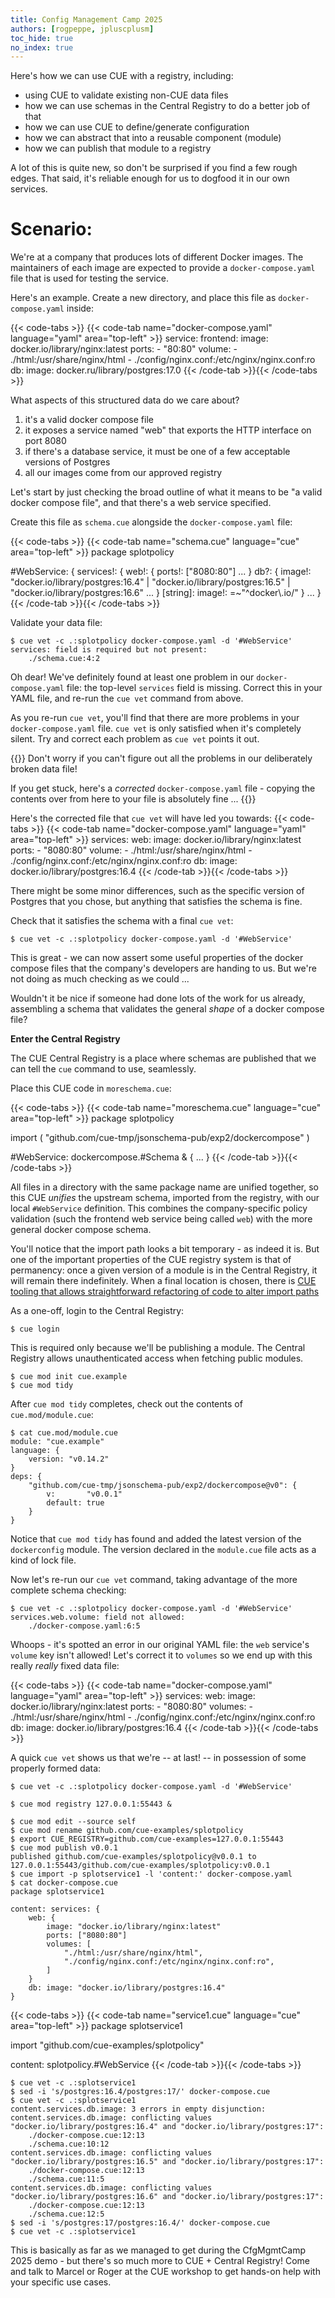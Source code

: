 ```yaml
---
title: Config Management Camp 2025
authors: [rogpeppe, jpluscplusm]
toc_hide: true
no_index: true
---
```


Here's how we can use CUE with a registry, including:
- using CUE to validate existing non-CUE data files
- how we can use schemas in the Central Registry to do a better job of that
- how we can use CUE to define/generate configuration
- how we can abstract that into a reusable component (module)
- how we can publish that module to a registry

<!--more-->

A lot of this is quite new, so don't be surprised if you find a few
rough edges. That said, it's reliable enough for us to dogfood it
in our own services.

# Scenario:

We're at a company that produces lots of different Docker images.
The maintainers of each image are expected to provide a `docker-compose.yaml`
file that is used for testing the service.

Here's an example. Create a new directory, and place this file as
`docker-compose.yaml` inside:

{{< code-tabs >}}
{{< code-tab name="docker-compose.yaml" language="yaml" area="top-left" >}}
service:
  frontend:
    image: docker.io/library/nginx:latest
    ports:
      - "80:80"
    volume:
      - ./html:/usr/share/nginx/html
      - ./config/nginx.conf:/etc/nginx/nginx.conf:ro
  db:
    image: docker.ru/library/postgres:17.0
{{< /code-tab >}}{{< /code-tabs >}}

What aspects of this structured data do we care about?

1. it's a valid docker compose file
1. it exposes a service named "web" that exports the HTTP interface on port 8080
1. if there's a database service, it must be one of a few acceptable versions of Postgres
1. all our images come from our approved registry

Let's start by just checking the broad outline of what it means to be "a valid docker compose file", and that there's a web service specified.

Create this file as `schema.cue` alongside the `docker-compose.yaml` file:

{{< code-tabs >}}
{{< code-tab name="schema.cue" language="cue" area="top-left" >}}
package splotpolicy

#WebService: {
	services!: {
		web!: {
			ports!: ["8080:80"]
			...
		}
		db?: {
			image!: "docker.io/library/postgres:16.4" |
				"docker.io/library/postgres:16.5" |
				"docker.io/library/postgres:16.6"
			...
		}
		[string]: image!: =~"^docker\\.io/"
	}
	...
}
{{< /code-tab >}}{{< /code-tabs >}}

Validate your data file:

````text { title="TERMINAL" type="terminal" codeToCopy="Y3VlIHZldCAtYyAuOnNwbG90cG9saWN5IGRvY2tlci1jb21wb3NlLnlhbWwgLWQgJyNXZWJTZXJ2aWNlJw==" }
$ cue vet -c .:splotpolicy docker-compose.yaml -d '#WebService'
services: field is required but not present:
    ./schema.cue:4:2
````

Oh dear! We've definitely found at least one problem in our
`docker-compose.yaml` file: the top-level `services` field is missing. Correct
this in your YAML file, and re-run the `cue vet` command from above.

As you re-run `cue vet`, you'll find that there are more problems in your
`docker-compose.yaml` file. `cue vet` is only satisfied when it's completely
silent. Try and correct each problem as `cue vet` points it out.

{{<warning>}}
Don't worry if you can't figure out all the problems in our deliberately broken data file!

If you get stuck, here's a *corrected* `docker-compose.yaml` file - copying the
contents over from here to your file is absolutely fine ...
{{</warning>}}

Here's the corrected file that `cue vet` will have led you towards:
{{< code-tabs >}}
{{< code-tab name="docker-compose.yaml" language="yaml" area="top-left" >}}
services:
  web:
    image: docker.io/library/nginx:latest
    ports:
      - "8080:80"
    volume:
      - ./html:/usr/share/nginx/html
      - ./config/nginx.conf:/etc/nginx/nginx.conf:ro
  db:
    image: docker.io/library/postgres:16.4
{{< /code-tab >}}{{< /code-tabs >}}

There might be some minor differences, such as the specific version of Postgres that you chose, but anything that satisfies the schema is fine.

Check that it satisfies the schema with a final `cue vet`:

````text { title="TERMINAL" type="terminal" codeToCopy="Y3VlIHZldCAtYyAuOnNwbG90cG9saWN5IGRvY2tlci1jb21wb3NlLnlhbWwgLWQgJyNXZWJTZXJ2aWNlJw==" }
$ cue vet -c .:splotpolicy docker-compose.yaml -d '#WebService'
````

This is great - we can now assert some useful properties of the docker compose
files that the company's developers are handing to us. But we're not doing as
much checking as we could ...

Wouldn't it be nice if someone had done lots of the work for us already,
assembling a schema that validates the general *shape* of a docker compose
file?

**Enter the Central Registry**

The CUE Central Registry is a place where schemas are published that we can
tell the `cue` command to use, seamlessly.

Place this CUE code in `moreschema.cue`:

{{< code-tabs >}}
{{< code-tab name="moreschema.cue" language="cue" area="top-left" >}}
package splotpolicy

import (
	"github.com/cue-tmp/jsonschema-pub/exp2/dockercompose"
)

#WebService: dockercompose.#Schema & {
	...
}
{{< /code-tab >}}{{< /code-tabs >}}

All files in a directory with the same package name are unified together, so this CUE *unifies* the upstream schema, imported from the registry, with our local `#WebService` definition. This combines the company-specific policy validation (such the frontend web service being called `web`) with the more general docker compose schema.

You'll notice that the import path looks a bit temporary - as indeed it is. But one of the important properties of the CUE registry system is that of permanency: once a given version of a module is in the Central Registry, it will remain there indefinitely. When a final location is chosen, there is [CUE tooling that allows straightforward refactoring of code to alter import paths](https://github.com/cue-lang/cue/blob/7d7abffdb1787ad6610d9e8155b09ac406e81d41/cmd/cue/cmd/refactor_imports.go#L38-L98)

As a one-off, login to the Central Registry:

````text { title="TERMINAL" type="terminal" codeToCopy="Y3VlIGxvZ2lu" }
$ cue login
````

This is required only because we'll be publishing a module.
The Central Registry allows unauthenticated access when fetching public modules.

````text { title="TERMINAL" type="terminal" codeToCopy="Y3VlIG1vZCBpbml0IGN1ZS5leGFtcGxlCmN1ZSBtb2QgdGlkeQ==" }
$ cue mod init cue.example
$ cue mod tidy
````

After `cue mod tidy` completes, check out the contents of `cue.mod/module.cue`:

````text { title="TERMINAL" type="terminal" codeToCopy="Y2F0IGN1ZS5tb2QvbW9kdWxlLmN1ZQ==" }
$ cat cue.mod/module.cue
module: "cue.example"
language: {
	version: "v0.14.2"
}
deps: {
	"github.com/cue-tmp/jsonschema-pub/exp2/dockercompose@v0": {
		v:       "v0.0.1"
		default: true
	}
}
````

Notice that `cue mod tidy` has found and added the latest version
of the `dockerconfig` module. The version declared in the `module.cue`
file acts as a kind of lock file.

Now let's re-run our `cue vet` command, taking advantage of the
more complete schema checking:

````text { title="TERMINAL" type="terminal" codeToCopy="Y3VlIHZldCAtYyAuOnNwbG90cG9saWN5IGRvY2tlci1jb21wb3NlLnlhbWwgLWQgJyNXZWJTZXJ2aWNlJw==" }
$ cue vet -c .:splotpolicy docker-compose.yaml -d '#WebService'
services.web.volume: field not allowed:
    ./docker-compose.yaml:6:5
````

Whoops - it's spotted an error in our original YAML file: the `web` service's
`volume` key isn't allowed! Let's correct it to `volumes` so we end up with
this really *really* fixed data file:

{{< code-tabs >}}
{{< code-tab name="docker-compose.yaml" language="yaml" area="top-left" >}}
services:
  web:
    image: docker.io/library/nginx:latest
    ports:
      - "8080:80"
    volumes:
      - ./html:/usr/share/nginx/html
      - ./config/nginx.conf:/etc/nginx/nginx.conf:ro
  db:
    image: docker.io/library/postgres:16.4
{{< /code-tab >}}{{< /code-tabs >}}

A quick `cue vet` shows us that we're -- at last! -- in possession of some properly formed data:

````text { title="TERMINAL" type="terminal" codeToCopy="Y3VlIHZldCAtYyAuOnNwbG90cG9saWN5IGRvY2tlci1jb21wb3NlLnlhbWwgLWQgJyNXZWJTZXJ2aWNlJw==" }
$ cue vet -c .:splotpolicy docker-compose.yaml -d '#WebService'
````

````text { title="TERMINAL" type="terminal" codeToCopy="Y3VlIG1vZCByZWdpc3RyeSAxMjcuMC4wLjE6NTU0NDMgJg==" }
$ cue mod registry 127.0.0.1:55443 &
````
````text { title="TERMINAL" type="terminal" codeToCopy="Y3VlIG1vZCBlZGl0IC0tc291cmNlIHNlbGYKY3VlIG1vZCByZW5hbWUgZ2l0aHViLmNvbS9jdWUtZXhhbXBsZXMvc3Bsb3Rwb2xpY3kKZXhwb3J0IENVRV9SRUdJU1RSWT1naXRodWIuY29tL2N1ZS1leGFtcGxlcz0xMjcuMC4wLjE6NTU0NDMKY3VlIG1vZCBwdWJsaXNoIHYwLjAuMQpjdWUgaW1wb3J0IC1wIHNwbG90c2VydmljZTEgLWwgJ2NvbnRlbnQ6JyBkb2NrZXItY29tcG9zZS55YW1sCmNhdCBkb2NrZXItY29tcG9zZS5jdWU=" }
$ cue mod edit --source self
$ cue mod rename github.com/cue-examples/splotpolicy
$ export CUE_REGISTRY=github.com/cue-examples=127.0.0.1:55443
$ cue mod publish v0.0.1
published github.com/cue-examples/splotpolicy@v0.0.1 to 127.0.0.1:55443/github.com/cue-examples/splotpolicy:v0.0.1
$ cue import -p splotservice1 -l 'content:' docker-compose.yaml
$ cat docker-compose.cue
package splotservice1

content: services: {
	web: {
		image: "docker.io/library/nginx:latest"
		ports: ["8080:80"]
		volumes: [
			"./html:/usr/share/nginx/html",
			"./config/nginx.conf:/etc/nginx/nginx.conf:ro",
		]
	}
	db: image: "docker.io/library/postgres:16.4"
}
````

{{< code-tabs >}}
{{< code-tab name="service1.cue" language="cue" area="top-left" >}}
package splotservice1

import "github.com/cue-examples/splotpolicy"

content: splotpolicy.#WebService
{{< /code-tab >}}{{< /code-tabs >}}

````text { title="TERMINAL" type="terminal" codeToCopy="Y3VlIHZldCAtYyAuOnNwbG90c2VydmljZTEKc2VkIC1pICdzL3Bvc3RncmVzOjE2LjQvcG9zdGdyZXM6MTcvJyBkb2NrZXItY29tcG9zZS5jdWUKY3VlIHZldCAtYyAuOnNwbG90c2VydmljZTEKc2VkIC1pICdzL3Bvc3RncmVzOjE3L3Bvc3RncmVzOjE2LjQvJyBkb2NrZXItY29tcG9zZS5jdWUKY3VlIHZldCAtYyAuOnNwbG90c2VydmljZTE=" }
$ cue vet -c .:splotservice1
$ sed -i 's/postgres:16.4/postgres:17/' docker-compose.cue
$ cue vet -c .:splotservice1
content.services.db.image: 3 errors in empty disjunction:
content.services.db.image: conflicting values "docker.io/library/postgres:16.4" and "docker.io/library/postgres:17":
    ./docker-compose.cue:12:13
    ./schema.cue:10:12
content.services.db.image: conflicting values "docker.io/library/postgres:16.5" and "docker.io/library/postgres:17":
    ./docker-compose.cue:12:13
    ./schema.cue:11:5
content.services.db.image: conflicting values "docker.io/library/postgres:16.6" and "docker.io/library/postgres:17":
    ./docker-compose.cue:12:13
    ./schema.cue:12:5
$ sed -i 's/postgres:17/postgres:16.4/' docker-compose.cue
$ cue vet -c .:splotservice1
````

This is basically as far as we managed to get during the CfgMgmtCamp 2025 demo
\- but there's so much more to CUE + Central Registry! Come and talk to Marcel
or Roger at the CUE workshop to get hands-on help with your specific use
cases.
